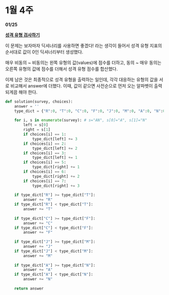 # 1월 4주

**01/25**

**[성격 유형 검사하기](https://school.programmers.co.kr/learn/courses/30/lessons/118666)**

이 문제는 보자마자 딕셔너리를 사용하면 좋겠다! 라는 생각이 들어서 성격 유형 지표의 순서대로 값이 0인 딕셔너리부터 생성했다. 

매우 비동의 ~ 비동의는 왼쪽 유형의 값(values)에 점수를 더하고, 동의 ~ 매우 동의는 오른쪽 유형의 값에 점수를 더해서 성격 유형 점수를 합산했다.

이제 남은 것은 최종적으로 성격 유형을 출력하는 일인데, 각각 대응하는 유형의 값을 서로 비교해서 answer에 더했다. 이때, 값이 같으면 사전순으로 먼저 오는 알파벳이 출력되게끔 해야 한다. 

```python
def solution(survey, choices):
    answer = ''
    type_dict = {"R":0, "T":0, "C":0, "F":0, "J":0, "M":0, "A":0, "N":0}
    
    for i, s in enumerate(survey): # s="AN", s[0]="A", s[1]="N"
        left = s[0] 
        right = s[1]
        if choices[i] == 1:
            type_dict[left] += 3
        if choices[i] == 2:
            type_dict[left] += 2
        if choices[i] == 3:
            type_dict[left] += 1
        if choices[i] == 5:
            type_dict[right] += 1
        if choices[i] == 6:
            type_dict[right] += 2
        if choices[i] == 7:
            type_dict[right] += 3
            
    if type_dict["R"] >= type_dict["T"]:
        answer += "R"
    if type_dict["R"] < type_dict["T"]:
        answer += "T"
        
    if type_dict["C"] >= type_dict["F"]:
        answer += "C"
    if type_dict["C"] < type_dict["F"]:
        answer += "F"
        
    if type_dict["J"] >= type_dict["M"]:
        answer += "J"
    if type_dict["J"] < type_dict["M"]:
        answer += "M"
        
    if type_dict["A"] >= type_dict["N"]:
        answer += "A"
    if type_dict["A"] < type_dict["N"]:
        answer += "N"
         
    return answer
```
